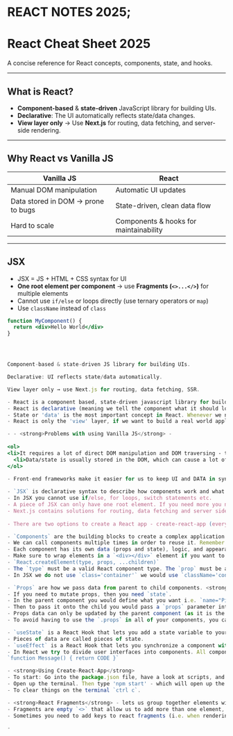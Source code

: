 # REACT NOTES 2025;

# React Cheat Sheet 2025

A concise reference for React concepts, components, state, and hooks.

---

## What is React?
- **Component-based** & **state-driven** JavaScript library for building UIs.
- **Declarative**: The UI automatically reflects state/data changes.
- **View layer only** → Use **Next.js** for routing, data fetching, and server-side rendering.

---

## Why React vs Vanilla JS

| Vanilla JS | React |
|------------|-------|
| Manual DOM manipulation | Automatic UI updates |
| Data stored in DOM → prone to bugs | State-driven, clean data flow |
| Hard to scale | Components & hooks for maintainability |

---

## JSX
- JSX = JS + HTML + CSS syntax for UI
- **One root element per component** → use **Fragments (`<>...</>`)** for multiple elements
- Cannot use `if/else` or loops directly (use ternary operators or `map`)
- Use `className` instead of `class`

```jsx
function MyComponent() {
  return <div>Hello World</div>
}




Component-based & state-driven JS library for building UIs.

Declarative: UI reflects state/data automatically.

View layer only → use Next.js for routing, data fetching, SSR.

- React is a component based, state-driven javascript library for building UI - initially built by Facebook (most popular framework). 
- React is declarative (meaning we tell the component what it should look like based on current data/state - using JSX (HTML, CSS, JS and other).
- State or 'data' is the most important concept in React. Whenever we need something to change in the UI, we change the state. When the state changes, we manually update the state in our app, and then React will 'react' by re-rendering the UI for us.
- React is only the 'view' layer, if we want to build a real world application for routing/data fetching, we would use `Next.js`.

- - <strong>Problems with using Vanilla JS</strong> -
  
<ol>
<li>It requires a lot of direct DOM manipulation and DOM traversing - this means that making bigger projects you would have a HUGE mess of code.</li>
  <li>Data/state is usually stored in the DOM, which can cause a lot of bugs.</li>
</ol>

- Front-end frameworks make it easier for us to keep UI and DATA in sync over time. React will update the UI automatically (so less work in code basically). They also give developers a consistent way of building front-end applications.
  
- `JSX` is declarative syntax to describe how components work and what they look like (based on their data and logic). It is an extension of JavaScript.
- In JSX you cannot use if/else, for loops, switch statements etc.
- A piece of JSX can only have one root element. If you need more you need to use react fragment. 
- Next.js contains solutions for routing, data fetching and server side rendering.
 
- There are two options to create a React app - create-react-app (everything is already configured, comes with a development server and testing library - the problem with this however is that it is quite outdated - don't use these for BIG PROBLEMS - just tutorials/learning) or VITE (what you would want to use for your DearResident APP - need to manually set up ESlint, but is a lot faster).

- `Components` are the building blocks to create a complex application. They are basically functions that start with an uppercase letter. They also need to return some markup. 
- We can call components multiple times in order to reuse it. Remember - data can only flow one way - from parent to child. This is different from Angular. 
- Each component has its own data (props and state), logic, and appearance.
- Make sure to wrap elements in a `<div></div>` element if you want to include more than one per component.
- `React.createElement(type, props, ...children)`
- The `type` must be a valid React component type. The `prop` must be an object or 'null'. The `...children` is optional, and can be any React nodes or elements.
- In JSX we do not use `class='container'` we would use `className='container'`.

- `Props` are how we pass data from parent to child components. <strong>They are immutable!!</strong>.
- If you need to mutate props, then you need `state`. 
- In the parent component you would define what you want i.e. `name="Pizza Spinaci"`.
- Then to pass it onto the child you would pass a `props` parameter into the child component. and then enter for example - `<h3>{props.name}</h3>`.
- Props data can only be updated by the parent component (as it is the parent's component that 'owns' the data).
- To avoid having to use the `.props` in all of your components, you can destructure the object you want to use in your parameter for the component. 

- `useState` is a React Hook that lets you add a state variable to your component.
- Pieces of data are called pieces of state. 
- `useEffect` is a React Hook that lets you synchronize a component with an external system. It takes 2 arguments - first a function, and the dependancy array.
- In React we try to divide user interfaces into components. All components should start with a capital letter i.e. below: 
`function Message() { return CODE }`

- <strong>Using Create-React-App</strong>
- To start: Go into the package.json file, have a look at scripts, and then start for the code.
- Open up the terminal. Then type 'npm start' - which will open up the new browser tab.
- To clear things on the terminal `ctrl c`.

- <strong>React Fragments</strong> - lets us group together elements without leaving any trace in the DOM tree (if you want to have more than one element in a component).
- Fragments are empty `<>` that allow us to add more than one element, without messing with the formatting. This won't create any new element.
- Sometimes you need to add keys to react fragments (i.e. when rendering lists). To do this: `<React.fragment>code</React.fragment>`

- 
